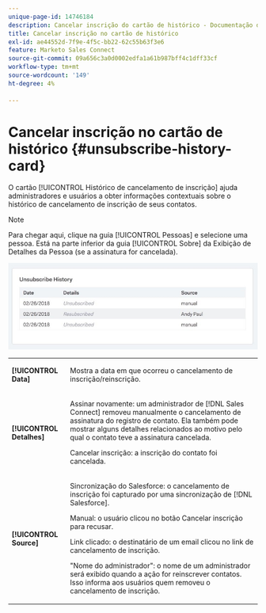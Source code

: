 ```yaml
---
unique-page-id: 14746184
description: Cancelar inscrição do cartão de histórico - Documentação do Marketo - Documentação do produto
title: Cancelar inscrição no cartão de histórico
exl-id: ae44552d-7f9e-4f5c-bb22-62c55b63f3e6
feature: Marketo Sales Connect
source-git-commit: 09a656c3a0d0002edfa1a61b987bff4c1dff33cf
workflow-type: tm+mt
source-wordcount: '149'
ht-degree: 4%

---
```


# Cancelar inscrição no cartão de histórico {#unsubscribe-history-card}

O cartão [!UICONTROL Histórico de cancelamento de inscrição] ajuda administradores e usuários a obter informações contextuais sobre o histórico de cancelamento de inscrição de seus contatos.

>[!NOTE]
>
>Para chegar aqui, clique na guia [!UICONTROL Pessoas] e selecione uma pessoa. Está na parte inferior da guia [!UICONTROL Sobre] da Exibição de Detalhes da Pessoa (se a assinatura for cancelada).

![](assets/1-1.jpg)

<table>
 <colgroup>
  <col>
  <col>
 </colgroup>
 <tbody>
  <tr>
   <td><strong>[!UICONTROL Data]</strong></td>
   <td><p>Mostra a data em que ocorreu o cancelamento de inscrição/reinscrição.</p></td>
  </tr>
  <tr>
   <td><strong>[!UICONTROL Detalhes]</strong></td>
   <td><p>Assinar novamente: um administrador de [!DNL Sales Connect] removeu manualmente o cancelamento de assinatura do registro de contato. Ela também pode mostrar alguns detalhes relacionados ao motivo pelo qual o contato teve a assinatura cancelada.</p><p>Cancelar inscrição: a inscrição do contato foi cancelada.</p></td>
  </tr>
  <tr>
   <td><strong>[!UICONTROL Source]</strong></td>
   <td><p>Sincronização do Salesforce: o cancelamento de inscrição foi capturado por uma sincronização de [!DNL Salesforce].</p><p>Manual: o usuário clicou no botão Cancelar inscrição para recusar.</p><p>Link clicado: o destinatário de um email clicou no link de cancelamento de inscrição.</p><p>"Nome do administrador": o nome de um administrador será exibido quando a ação for reinscrever contatos. Isso informa aos usuários quem removeu o cancelamento de inscrição.</p></td>
  </tr>
 </tbody>
</table>

